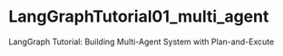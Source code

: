 # LangGraphTutorial01_multi_agent
LangGraph Tutorial: Building Multi-Agent System with Plan-and-Excute
